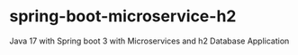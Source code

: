 # spring-boot-microservice-h2
Java 17 with Spring boot 3 with Microservices and h2 Database Application 
